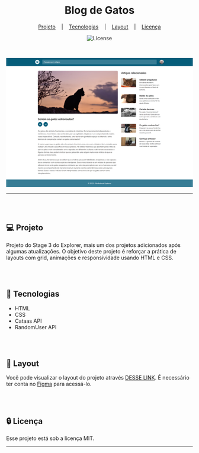 <h1 align="center">Blog de Gatos</h1>

<div align="center">

[Projeto](#projeto)
&nbsp;&nbsp;&nbsp;|&nbsp;&nbsp;&nbsp;
[Tecnologias](#tecnologias)
&nbsp;&nbsp;&nbsp;|&nbsp;&nbsp;&nbsp;
[Layout](#layout)
&nbsp;&nbsp;&nbsp;|&nbsp;&nbsp;&nbsp;
[Licença](#license)

</div>

<p align="center">
  <img alt="License" src="https://img.shields.io/static/v1?label=license&message=MIT&color=49AA26&labelColor=000000">
</p>

<br>

<div align="center">

![Preview](assets/Preview.png)

</div>

<hr>
<br>
<br>

## 💻 Projeto <a name = "projeto"></a>

Projeto do Stage 3 do Explorer, mais um dos projetos adicionados após algumas atualizações. O objetivo deste projeto é reforçar a prática de layouts com grid, animações e responsividade usando HTML e CSS.

<br>
<br>

## 🚀 Tecnologias <a name = "tecnologias"></a>

- HTML
- CSS
- Cataas API
- RandomUser API

<br>
<br>

## 🔖 Layout <a name = "layout"></a>

Você pode visualizar o layout do projeto através [DESSE LINK](https://www.figma.com/community/file/1256354927622258124/Blog-de-Gatos-%E2%80%A2-Desafio-Explorer). É necessário ter conta no [Figma](https://figma.com) para acessá-lo.

<br>
<br>

## 🔒 Licença

Esse projeto está sob a licença MIT.

<hr>

